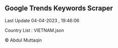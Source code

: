 

## Google Trends Keywords Scraper 
 
Last Update 04-04-2023 , 19:46:06

Country List :
VIETNAM.json



© Abdul Muttaqin 
